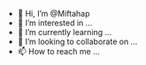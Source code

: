 - 👋 Hi, I’m @Miftahap
- 👀 I’m interested in ...
- 🌱 I’m currently learning ...
- 💞️ I’m looking to collaborate on ...
- 📫 How to reach me ...

<!---
Miftahap/Miftahap is a ✨ special ✨ repository because its `README.md` (this file) appears on your GitHub profile.
You can click the Preview link to take a look at your changes.
--->
